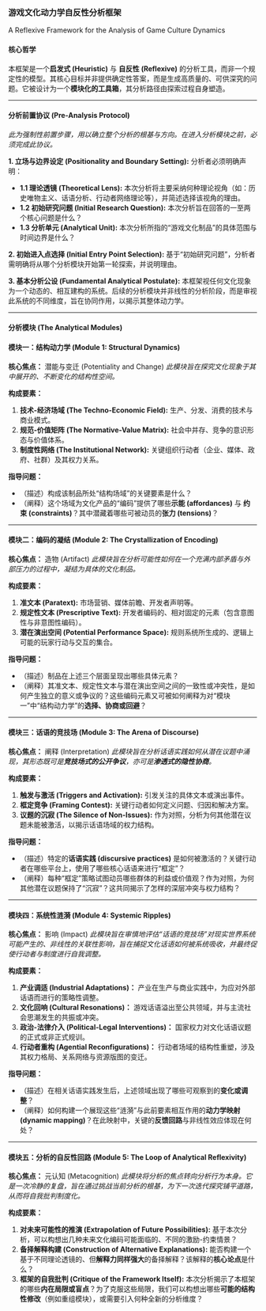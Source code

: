 ### 游戏文化动力学自反性分析框架
A Reflexive Framework for the Analysis of Game Culture Dynamics

#### 核心哲学
本框架是一个**启发式 (Heuristic)** 与 **自反性 (Reflexive)** 的分析工具，而非一个规定性的模型。其核心目标并非提供确定性答案，而是生成高质量的、可供深究的问题。它被设计为一个**模块化的工具箱**，其分析路径由探索过程自身塑造。

---

#### 分析前置协议 (Pre-Analysis Protocol)
*此为强制性前置步骤，用以确立整个分析的根基与方向。在进入分析模块之前，必须完成此协议。*

**1. 立场与边界设定 (Positionality and Boundary Setting):**
分析者必须明确声明：
*   **1.1 理论透镜 (Theoretical Lens):** 本次分析将主要采纳何种理论视角（如：历史唯物主义、话语分析、行动者网络理论等），并简述选择该视角的理由。
*   **1.2 初始研究问题 (Initial Research Question):** 本次分析旨在回答的一至两个核心问题是什么？
*   **1.3 分析单元 (Analytical Unit):** 本次分析所指的“游戏文化制品”的具体范围与时间边界是什么？

**2. 初始进入点选择 (Initial Entry Point Selection):**
基于“初始研究问题”，分析者需明确将从哪个分析模块开始第一轮探索，并说明理由。

**3. 基本分析公设 (Fundamental Analytical Postulate):**
本框架视任何文化现象为一个动态的、相互建构的系统。后续的分析模块并非线性的分析阶段，而是审视此系统的不同维度，旨在协同作用，以揭示其整体动力学。

---

#### 分析模块 (The Analytical Modules)

#### 模块一：结构动力学 (Module 1: Structural Dynamics)
**核心焦点：** 潜能与变迁 (Potentiality and Change)
*此模块旨在探究文化现象于其中展开的、不断变化的结构性空间。*

**构成要素：**
1.  **技术-经济场域 (The Techno-Economic Field):** 生产、分发、消费的技术与商业模式。
2.  **规范-价值矩阵 (The Normative-Value Matrix):** 社会中并存、竞争的意识形态与价值体系。
3.  **制度性网络 (The Institutional Network):** 关键组织行动者（企业、媒体、政府、社群）及其权力关系。

**指导问题：**
*   （描述）构成该制品所处“结构场域”的关键要素是什么？
*   （阐释）这个场域为文化产品的“编码”提供了哪些**示能 (affordances)** 与 **约束 (constraints)**？其中潜藏着哪些可被动员的**张力 (tensions)**？

---

#### 模块二：编码的凝结 (Module 2: The Crystallization of Encoding)
**核心焦点：** 造物 (Artifact)
*此模块旨在分析可能性如何在一个充满内部矛盾与外部压力的过程中，凝结为具体的文化制品。*

**构成要素：**
1.  **准文本 (Paratext):** 市场营销、媒体前瞻、开发者声明等。
2.  **规定性文本 (Prescriptive Text):** 开发者编码的、相对固定的元素（包含意图性与非意图性编码）。
3.  **潜在演出空间 (Potential Performance Space):** 规则系统所生成的、逻辑上可能的玩家行动与交互的集合。

**指导问题：**
*   （描述）制品在上述三个层面呈现出哪些具体元素？
*   （阐释）其准文本、规定性文本与潜在演出空间之间的一致性或冲突性，是如何产生独立的意义或争议的？这些编码元素又可被如何阐释为对“模块一”中“结构动力学”的**选择、协商或回避**？

---

#### 模块三：话语的竞技场 (Module 3: The Arena of Discourse)
**核心焦点：** 阐释 (Interpretation)
*此模块旨在分析话语实践如何从潜在议题中涌现，其形态既可是**竞技场式的公开争议**，亦可是**渗透式的隐性协商**。*

**构成要素：**
1.  **触发与激活 (Triggers and Activation):** 引发关注的具体文本或演出事件。
2.  **框定竞争 (Framing Contest):** 关键行动者如何定义问题、归因和解决方案。
3.  **议题的沉寂 (The Silence of Non-Issues):** 作为对照，分析为何其他潜在议题未能被激活，以揭示话语场域的权力结构。

**指导问题：**
*   （描述）特定的**话语实践 (discursive practices)** 是如何被激活的？关键行动者在哪些平台上，使用了哪些核心话语来进行“框定”？
*   （阐释）每种“框定”策略试图动员哪些群体的利益或价值观？作为对照，为何其他潜在议题保持了“沉寂”？这共同揭示了怎样的深层冲突与权力结构？

---

#### 模块四：系统性涟漪 (Module 4: Systemic Ripples)
**核心焦点：** 影响 (Impact)
*此模块旨在审慎地评估“话语的竞技场”对现实世界系统可能产生的、非线性的关联性影响，旨在捕捉文化话语如何被系统吸收，并最终促使行动者与制度进行自我调整。*

**构成要素：**
1.  **产业调适 (Industrial Adaptations)：** 产业在生产与商业实践中，为应对外部话语而进行的策略性调整。
2.  **文化回响 (Cultural Resonations)：** 游戏话语溢出至公共领域，并与主流社会思潮发生的共振或冲突。
3.  **政治-法律介入 (Political-Legal Interventions)：** 国家权力对文化话语议题的正式或非正式规训。
4.  **行动者重构 (Agential Reconfigurations)：** 行动者场域的结构性重塑，涉及其权力格局、关系网络与资源版图的变迁。

**指导问题：**
*   （描述）在相关话语实践发生后，上述领域出现了哪些可观察到的**变化或调整**？
*   （阐释）如何构建一个展现这些“涟漪”与此前要素相互作用的**动力学映射 (dynamic mapping)**？在此映射中，关键的**反馈回路**与非线性效应体现在何处？

---

#### 模块五：分析的自反性回路 (Module 5: The Loop of Analytical Reflexivity)
**核心焦点：** 元认知 (Metacognition)
*此模块将分析的焦点转向分析行为本身。它是一次冷静的复盘，旨在通过挑战当前分析的根基，为下一次迭代探究铺平道路，从而将自我批判制度化。*

**构成要素：**
1.  **对未来可能性的推演 (Extrapolation of Future Possibilities):** 基于本次分析，可以构想出几种未来文化编码可能面临的、不同的激励-约束情景？
2.  **备择解释构建 (Construction of Alternative Explanations):** 能否构建一个基于不同理论透镜的、但**解释力同样强大**的备择解释？该解释的**核心论点**是什么？
3.  **框架的自我批判 (Critique of the Framework Itself):** 本次分析揭示了本框架的哪些**内在局限或盲点**？为了克服这些局限，我们可以构想出哪些**可能的结构性修改**（例如重组模块），或需要引入何种全新的分析维度？